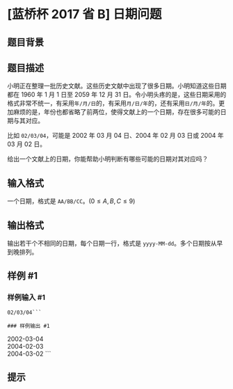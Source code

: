 # [蓝桥杯 2017 省 B] 日期问题

## 题目背景



## 题目描述

小明正在整理一批历史文献。这些历史文献中出现了很多日期。小明知道这些日期都在 1960 年 1 月 1 日至 2059 年 12 月 31 日。令小明头疼的是，这些日期采用的格式非常不统一，有采用`年/月/日`的，有采用`月/日/年`的，还有采用`日/月/年`的。更加麻烦的是，年份也都省略了前两位，使得文献上的一个日期，存在很多可能的日期与其对应。  

比如 `02/03/04`，可能是 2002 年 03 月 04 日、2004 年 02 月 03 日或 2004 年 03 月 02 日。  

给出一个文献上的日期，你能帮助小明判断有哪些可能的日期对其对应吗？

## 输入格式

一个日期，格式是 `AA/BB/CC`。($0\le A, B, C\le 9$)  

## 输出格式

输出若干个不相同的日期，每个日期一行，格式是 `yyyy-MM-dd`。多个日期按从早到晚排列。 

## 样例 #1

### 样例输入 #1
```
02/03/04```

### 样例输出 #1

```
2002-03-04  
2004-02-03  
2004-03-02  ```

## 提示



